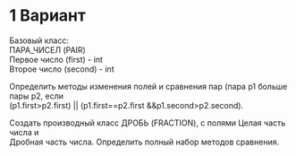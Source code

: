 # 1 Вариант
Базовый класс:  
ПАРА_ЧИСЕЛ (PAIR)  
Первое число (first) - int  
Второе число (second) - int  


Определить методы изменения полей и сравнения пар (пара p1 больше пары p2, если  
(p1.first>p2.first) || (p1.first==p2.first &&p1.second>p2.second).  


Создать производный класс ДРОБЬ (FRACTION), с полями Целая часть числа и  
Дробная часть числа. Определить полный набор методов сравнения.  
